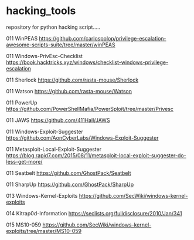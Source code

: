 # hacking_tools
repository for python hacking script.....

011 WinPEAS
https://github.com/carlospolop/privilege-escalation-awesome-scripts-suite/tree/master/winPEAS

011 Windows-PrivEsc-Checklist
https://book.hacktricks.xyz/windows/checklist-windows-privilege-escalation

011 Sherlock
https://github.com/rasta-mouse/Sherlock

011 Watson
https://github.com/rasta-mouse/Watson

011 PowerUp
https://github.com/PowerShellMafia/PowerSploit/tree/master/Privesc

011 JAWS
https://github.com/411Hall/JAWS

011 Windows-Exploit-Suggester
https://github.com/AonCyberLabs/Windows-Exploit-Suggester

011 Metasploit-Local-Exploit-Suggester
https://blog.rapid7.com/2015/08/11/metasploit-local-exploit-suggester-do-less-get-more/

011 Seatbelt
https://github.com/GhostPack/Seatbelt

011 SharpUp
https://github.com/GhostPack/SharpUp





013 Windows-Kernel-Exploits
https://github.com/SecWiki/windows-kernel-exploits

014 Kitrap0d-Information
https://seclists.org/fulldisclosure/2010/Jan/341

015 MS10-059
https://github.com/SecWiki/windows-kernel-exploits/tree/master/MS10-059


